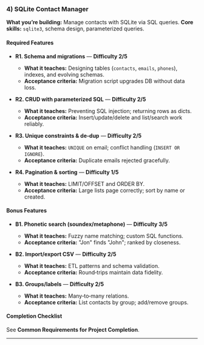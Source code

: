 ### 4) SQLite Contact Manager
**What you’re building:** Manage contacts with SQLite via SQL queries.
**Core skills:** `sqlite3`, schema design, parameterized queries.

#### Required Features
- **R1. Schema and migrations** — **Difficulty 2/5**
  - **What it teaches:** Designing tables (`contacts`, `emails`, `phones`), indexes, and evolving schemas.
  - **Acceptance criteria:** Migration script upgrades DB without data loss.

- **R2. CRUD with parameterized SQL** — **Difficulty 2/5**
  - **What it teaches:** Preventing SQL injection; returning rows as dicts.
  - **Acceptance criteria:** Insert/update/delete and list/search work reliably.

- **R3. Unique constraints & de‑dup** — **Difficulty 2/5**
  - **What it teaches:** `UNIQUE` on email; conflict handling (`INSERT OR IGNORE`).
  - **Acceptance criteria:** Duplicate emails rejected gracefully.

- **R4. Pagination & sorting** — **Difficulty 1/5**
  - **What it teaches:** LIMIT/OFFSET and ORDER BY.
  - **Acceptance criteria:** Large lists page correctly; sort by name or created.

#### Bonus Features
- **B1. Phonetic search (soundex/metaphone)** — **Difficulty 3/5**
  - **What it teaches:** Fuzzy name matching; custom SQL functions.
  - **Acceptance criteria:** "Jon" finds "John"; ranked by closeness.

- **B2. Import/export CSV** — **Difficulty 2/5**
  - **What it teaches:** ETL patterns and schema validation.
  - **Acceptance criteria:** Round‑trips maintain data fidelity.

- **B3. Groups/labels** — **Difficulty 2/5**
  - **What it teaches:** Many‑to‑many relations.
  - **Acceptance criteria:** List contacts by group; add/remove groups.

#### Completion Checklist
See **Common Requirements for Project Completion**.

---
